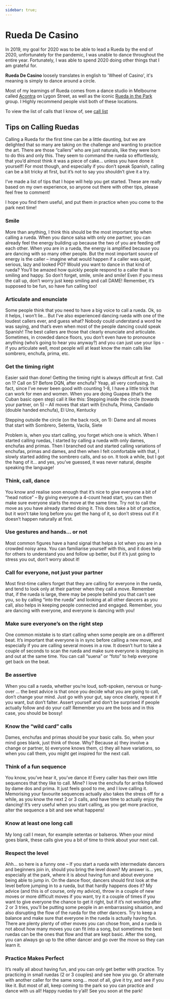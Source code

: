 ```yaml
---
sidebar: true;
---
```


# Rueda De Casino

In 2019, my goal for 2020 was to be able to lead a Rueda by the end of 2020, unfortunately for the pandemic, I was unable to dance throughout the entire year. Fortunately, I was able to spend 2020 doing other things that I am grateful for.

**Rueda De Casino** loosely translates in english to 'Wheel of Casino', it's meaning is simply to dance around a circle. 

Most of my learnings of Rueda comes from a dance studio in Melbourne called [Acontra](https://www.facebook.com/casineros/) on Lygon Street, as well as the iconic [Rueda in the Park](https://www.facebook.com/groups/salsainthepark) group. I Highly recommend people visit both of these locations.

To view the list of calls that I know of, see [call list](Basics.md)

## Tips on Calling Ruedas
Calling a Rueda for the first time can be a little daunting, but we are delighted that so many are taking on the challenge and wanting to practice the art. There are those “callers” who are just naturals, like they were born to do this and only this. They seem to command the rueda so effortlessly, that you’d almost think it was a piece of cake… unless you have done it yourself! For most though, and especially if you don’t speak Spanish, calling can be a bit tricky at first, but it’s not to say you shouldn’t give it a try.

I’ve made a list of tips that I hope will help you get started. These are really based on my own experience, so anyone out there with other tips, please feel free to comment!

I hope you find them useful, and put them in practice when you come to the park next time!

### Smile
More than anything, I think this should be the most important tip when calling a rueda. When you dance salsa with only one partner, you can already feel the energy building up because the two of you are feeding off each other. When you are in a rueda, the energy is amplified because you are dancing with so many other people. But the most important source of energy is the caller – imagine what would happen if a caller was quiet, serious, lazy and looked PO? Would you want to dance in that kind of rueda? You’ll be amazed how quickly people respond to a caller that is smiling and happy. So don’t forget, smile, smile and smile! Even if you mess the call up, don’t worry just keep smiling and call DAME! Remember, it’s supposed to be fun, so have fun calling too!

### Articulate and enunciate
Some people think that you need to have a big voice to call a rueda. Ok, so it helps, I won’t lie… But I’ve also experienced dancing rueda with one of the loudest callers ever, and guess what? Nobody could understand a word he was saying, and that’s even when most of the people dancing could speak Spanish! The best callers are those that clearly enunciate and articulate. Sometimes, in crowded dance floors, you don’t even have to pronounce anything (who’s going to hear you anyway?) and you can just use your lips - if you articulate well, most people will at least know the main calls like sombrero, enchufa, prima, etc.
 
### Get the timing right
Easier said than done! Getting the timing right is always difficult at first. Call on 1? Call on 5? Before DQN, after enchufa? Yeap, all very confusing. In fact, since I’ve never been good with counting 1-8, I have a little trick that can work for men and women. When you are doing Guapea (that’s the Cuban basic open step) call it like this:
Stepping inside the circle (towards your partner, on 5) – All moves that start with Enchufa, Prima, Candado (double handed enchufa), El Uno, Kentucky 

Stepping outside the circle (on the back rock, on 1): Dame and all moves that start with Sombrero, Setenta, Vacila, Siete

Problem is, when you start calling, you forget which one is which. When I started calling ruedas, I started by calling a rueda with only dames, enchufas and primas. Then I branched out and started calling variations of enchufas, primas and dames,  and then when I felt comfortable with that, I slowly started adding the sombrero calls, and so on. It took a while, but I got the hang of it… and yes, you’ve guessed, it was never natural, despite speaking the language!
 
### Think, call, dance
You know and realise soon enough that it’s nice to give everyone a bit of “head notice” – By giving everyone a 4-count head start, you can then make sure everyone starts the move at the same time. Try not to call the move as you have already started doing it. This does take a bit of practice, but it won’t take long before you get the hang of it, so don’t stress out if it doesn’t happen naturally at first.
 
### Use gestures and hands… or not
Most common figures have a hand signal that helps a lot when you are in a crowded noisy area. You can familiarise yourself with this, and it does help for others to understand you and follow up better, but if it’s just going to stress you out, don’t worry about it!
 
### Call for everyone, not just your partner
Most first-time callers forget that they are calling for everyone in the rueda, and tend to look only at their partner when  they call a move. Remember that, if the rueda is large, there may be people behind you that can’t see you, so by calling “into the rueda” and looking at all other dancers as you call, also helps in keeping people connected and engaged. Remember, you are dancing with everyone, and everyone is dancing with you!
 
### Make sure everyone’s on the right step
One common mistake is to start calling when some people are on a different beat. It’s important that everyone is in sync before calling a new move, and especially if you are calling several moves in a row. It doesn’t hurt to take a couple of seconds to scan the rueda and make sure everyone is stepping in and out at the same time. You can call “suena” or “foto” to help everyone get back on the beat.
 
### Be assertive
When you call a rueda, whether you’re loud, soft-spoken, nervous or hung-over … the best advice is that once you decide what you are going to call, don’t change your mind. Just go with your gut, say once clearly, repeat it if you want, but don’t falter. Assert yourself and don’t be surprised if people actually follow and do your call! Remember you are the boss and in this case, you should be bossy!
 
### Know the “wild card” calls
Dames, enchufas and primas should be your basic calls. So, when your mind goes blank, just think of those. Why? Because a) they involve a change or partner, b) everyone knows them, c) they all have variations, so when you call them, you might get inspired for the next call.
 
### Think of a fun sequence
You know, you’ve hear it, you’ve dance it! Every caller has their own little sequences that they like to call. Mine? I love the enchufa for arriba followed by dame dos and prima. It just feels good to me, and I love calling it. Memorising your favourite sequences actually also takes the stress off for a while, as you know the next 2 or 3 calls, and have time to actually enjoy the dancing! It’s very useful when you start calling, as you get more practice, alter the sequence a bit and see what happens!
 
### Know at least one long call
My long call I mean, for example setentas or balseros. When your mind goes blank, these calls give you a bit of time to think about your next call.
 
### Respect the level
Ahh… so here is a funny one – If you start a rueda with intermediate dancers and beginners join in, should you bring the level down? My answer is… yes, especially at the park, where it is about having fun and about everyone being able to jump in. On the dance floor, dancers should first look at the level before jumping in to a rueda, but that hardly happens does it? My advice (and this is of course, only my advice), throw in a couple of new moves or more difficult moves if you want, try it a couple of times if you want to give everyone the chance to get it right, but if it’s not working after 2 or 3 tries, you’ll be putting some people in an embarrassing situation, and also disrupting the flow of the rueda for the other dancers. Try to keep a balance and make sure that everyone in the rueda is actually having fun.  There are plenty plenty of other moves you can chose from, and a rueda is not about how many moves you can fit into a song, but sometimes the best ruedas can be the ones that flow and that are kept basic. After the song, you can always go up to the other dancer and go over the move so they can learn it.
 
### Practice Makes Perfect
It’s really all about having fun, and you can only get better with practice. Try practicing in small ruedas (2 or 3 couples) and see how you go. Or alternate with another caller for the same song… most of all, give it try, and see if you like it. But most of all, keep coming to the park so you can practice and dance with us all!
Happy ruedas to y’all! See you soon at the park!


